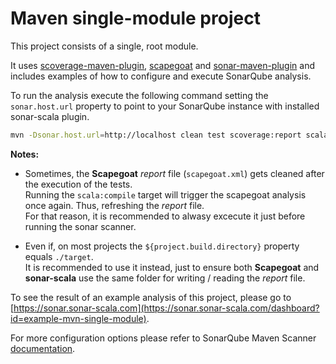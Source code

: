 Maven single-module project
===

This project consists of a single, root module.

It uses [scoverage-maven-plugin](https://github.com/scoverage/scoverage-maven-plugin), [scapegoat](https://github.com/sksamuel/scapegoat#maven) and [sonar-maven-plugin](https://github.com/SonarSource/sonar-scanner-maven) and includes examples of how to configure and execute SonarQube analysis.

To run the analysis execute the following command setting the `sonar.host.url` property to point to your SonarQube instance with installed sonar-scala plugin.

```bash
mvn -Dsonar.host.url=http://localhost clean test scoverage:report scala:compile sonar:sonar
```

**Notes:**

+ Sometimes, the **Scapegoat** _report_ file (`scapegoat.xml`) gets cleaned after the execution of the tests.  
  Running the `scala:compile` target will trigger the scapegoat analysis once again. Thus, refreshing the _report_ file.  
  For that reason, it is recommended to alwasy excecute it just before running the sonar scanner.

+ Even if, on most projects the `${project.build.directory}` property equals `./target`.  
  It is recommended to use it instead, just to ensure both **Scapegoat** and **sonar-scala** use the same folder for writing / reading the _report_ file.

To see the result of an example analysis of this project, please go to [https://sonar.sonar-scala.com](https://sonar.sonar-scala.com/dashboard?id=example-mvn-single-module).

For more configuration options please refer to SonarQube Maven Scanner [documentation](https://docs.sonarqube.org/display/SCAN/Analyzing+with+SonarQube+Scanner+for+Maven).
